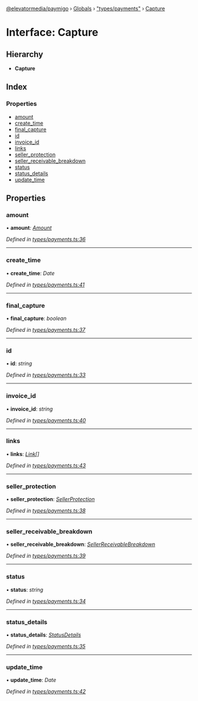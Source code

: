 [@elevatormedia/paymigo](../README.md) › [Globals](../globals.md) › ["types/payments"](../modules/_types_payments_.md) › [Capture](_types_payments_.capture.md)

# Interface: Capture

## Hierarchy

-   **Capture**

## Index

### Properties

-   [amount](_types_payments_.capture.md#amount)
-   [create_time](_types_payments_.capture.md#create_time)
-   [final_capture](_types_payments_.capture.md#final_capture)
-   [id](_types_payments_.capture.md#id)
-   [invoice_id](_types_payments_.capture.md#invoice_id)
-   [links](_types_payments_.capture.md#links)
-   [seller_protection](_types_payments_.capture.md#seller_protection)
-   [seller_receivable_breakdown](_types_payments_.capture.md#seller_receivable_breakdown)
-   [status](_types_payments_.capture.md#status)
-   [status_details](_types_payments_.capture.md#status_details)
-   [update_time](_types_payments_.capture.md#update_time)

## Properties

### amount

• **amount**: _[Amount](_types_common_.amount.md)_

_Defined in [types/payments.ts:36](https://github.com/ELEVATORmedia/paymigo/blob/56771c5/src/types/payments.ts#L36)_

---

### create_time

• **create_time**: _Date_

_Defined in [types/payments.ts:41](https://github.com/ELEVATORmedia/paymigo/blob/56771c5/src/types/payments.ts#L41)_

---

### final_capture

• **final_capture**: _boolean_

_Defined in [types/payments.ts:37](https://github.com/ELEVATORmedia/paymigo/blob/56771c5/src/types/payments.ts#L37)_

---

### id

• **id**: _string_

_Defined in [types/payments.ts:33](https://github.com/ELEVATORmedia/paymigo/blob/56771c5/src/types/payments.ts#L33)_

---

### invoice_id

• **invoice_id**: _string_

_Defined in [types/payments.ts:40](https://github.com/ELEVATORmedia/paymigo/blob/56771c5/src/types/payments.ts#L40)_

---

### links

• **links**: _[Link](_types_common_.link.md)[]_

_Defined in [types/payments.ts:43](https://github.com/ELEVATORmedia/paymigo/blob/56771c5/src/types/payments.ts#L43)_

---

### seller_protection

• **seller_protection**: _[SellerProtection](_types_payments_.sellerprotection.md)_

_Defined in [types/payments.ts:38](https://github.com/ELEVATORmedia/paymigo/blob/56771c5/src/types/payments.ts#L38)_

---

### seller_receivable_breakdown

• **seller_receivable_breakdown**: _[SellerReceivableBreakdown](_types_payments_.sellerreceivablebreakdown.md)_

_Defined in [types/payments.ts:39](https://github.com/ELEVATORmedia/paymigo/blob/56771c5/src/types/payments.ts#L39)_

---

### status

• **status**: _string_

_Defined in [types/payments.ts:34](https://github.com/ELEVATORmedia/paymigo/blob/56771c5/src/types/payments.ts#L34)_

---

### status_details

• **status_details**: _[StatusDetails](_types_payments_.statusdetails.md)_

_Defined in [types/payments.ts:35](https://github.com/ELEVATORmedia/paymigo/blob/56771c5/src/types/payments.ts#L35)_

---

### update_time

• **update_time**: _Date_

_Defined in [types/payments.ts:42](https://github.com/ELEVATORmedia/paymigo/blob/56771c5/src/types/payments.ts#L42)_
